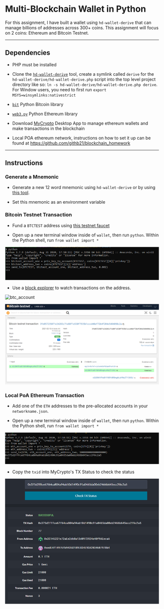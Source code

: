 # Multi-Blockchain Wallet in Python

For this assignment, I have built a wallet using `hd-wallet-derive` that can manage billions of addresses across 300+ coins. This assignment will focus on 2 coins: Ethereum and Bitcoin Testnet.

---

## Dependencies

- PHP must be installed

- Clone the [`hd-wallet-derive`](https://github.com/dan-da/hd-wallet-derive) tool, create a symlink called `derive` for the `hd-wallet-derive/hd-wallet-derive.php` script into the top level project
  directory like so: `ln -s hd-wallet-derive/hd-wallet-derive.php derive`. For Window users, you need to first run `export MSYS=winsymlinks:nativestrict`

- [`bit`](https://ofek.github.io/bit/) Python Bitcoin library

- [`web3.py`](https://github.com/ethereum/web3.py) Python Ethereum library

- Download [MyCrypto](https://www.mycrypto.com/) Desktop App to manage ethereum wallets and make transactions in the blockchain

- Local POA ethereum network, instructions on how to set it up can be found at https://github.com/githb21/blockchain_homework

---

## Instructions

### Generate a Mnemonic

- Generate a new 12 word mnemonic using `hd-wallet-derive` or by using [this tool](https://iancoleman.io/bip39/).

- Set this mnemonic as an environment variable

### Bitcoin Testnet Transaction

- Fund a `BTCTEST` address using [this testnet faucet](https://testnet-faucet.mempool.co/)

- Open up a new terminal window inside of `wallet`, then run `python`. Within the Python shell, run `from wallet import *` 

![btctest](images/btc_function.png)

- Use a [block explorer](https://tbtc.bitaps.com/) to watch transactions on the address.

![btc_account](images/btctest_accout_one.PNG)

![btc_tx](images/btctest_tx.PNG)

### Local PoA Ethereum Transaction

- Add one of the `ETH` addresses to the pre-allocated accounts in your `networkname.json`.

- Open up a new terminal window inside of `wallet`, then run `python`. Within the Python shell, run `from wallet import *` 

![eth](images/eth_function.PNG)

- Copy the `txid` into MyCrypto's TX Status to check the status

![eth_tx](images/eth_tx.PNG)